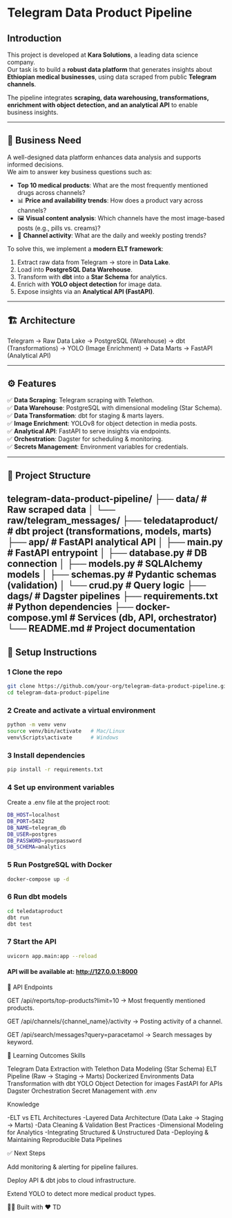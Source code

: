 # Telegram Data Product Pipeline

## Introduction
This project is developed at **Kara Solutions**, a leading data science company.  
Our task is to build a **robust data platform** that generates insights about **Ethiopian medical businesses**, using data scraped from public **Telegram channels**.

The pipeline integrates **scraping, data warehousing, transformations, enrichment with object detection, and an analytical API** to enable business insights.

---

## 🏢 Business Need
A well-designed data platform enhances data analysis and supports informed decisions.  
We aim to answer key business questions such as:

- **Top 10 medical products**: What are the most frequently mentioned drugs across channels?  
- 📊 **Price and availability trends**: How does a product vary across channels?  
- 🖼 **Visual content analysis**: Which channels have the most image-based posts (e.g., pills vs. creams)?  
- 📅 **Channel activity**: What are the daily and weekly posting trends?  

To solve this, we implement a **modern ELT framework**:

1. Extract raw data from Telegram → store in **Data Lake**.  
2. Load into **PostgreSQL Data Warehouse**.  
3. Transform with **dbt** into a **Star Schema** for analytics.  
4. Enrich with **YOLO object detection** for image data.  
5. Expose insights via an **Analytical API (FastAPI)**.  

---

## 🏗 Architecture

Telegram → Raw Data Lake → PostgreSQL (Warehouse) → dbt (Transformations)
→ YOLO (Image Enrichment) → Data Marts → FastAPI (Analytical API)

---

## ⚙️ Features
✅ **Data Scraping**: Telegram scraping with Telethon.  
✅ **Data Warehouse**: PostgreSQL with dimensional modeling (Star Schema).  
✅ **Data Transformation**: dbt for staging & marts layers.  
✅ **Image Enrichment**: YOLOv8 for object detection in media posts.  
✅ **Analytical API**: FastAPI to serve insights via endpoints.  
✅ **Orchestration**: Dagster for scheduling & monitoring.  
✅ **Secrets Management**: Environment variables for credentials.  

---

## 📂 Project Structure

telegram-data-product-pipeline/
├── data/ # Raw scraped data
│ └── raw/telegram_messages/
├── teledataproduct/ # dbt project (transformations, models, marts)
├── app/ # FastAPI analytical API
│ ├── main.py # FastAPI entrypoint
│ ├── database.py # DB connection
│ ├── models.py # SQLAlchemy models
│ ├── schemas.py # Pydantic schemas (validation)
│ └── crud.py # Query logic
├── dags/ # Dagster pipelines
├── requirements.txt # Python dependencies
├── docker-compose.yml # Services (db, API, orchestrator)
└── README.md # Project documentation
---

## 🚀 Setup Instructions

### 1️ Clone the repo
```bash
git clone https://github.com/your-org/telegram-data-product-pipeline.git
cd telegram-data-product-pipeline
```

### 2 Create and activate a virtual environment
```bash
python -m venv venv
source venv/bin/activate   # Mac/Linux
venv\Scripts\activate      # Windows
```
### 3 Install dependencies
```bash
pip install -r requirements.txt
```
### 4 Set up environment variables

 Create a .env file at the project root:
```bash
DB_HOST=localhost
DB_PORT=5432
DB_NAME=telegram_db
DB_USER=postgres
DB_PASSWORD=yourpassword
DB_SCHEMA=analytics
```
### 5 Run PostgreSQL with Docker
```bash
docker-compose up -d
```
### 6️ Run dbt models
```bash
cd teledataproduct
dbt run
dbt test
```
### 7 Start the API
```bash
uvicorn app.main:app --reload
```

#### API will be available at: http://127.0.0.1:8000

📡 API Endpoints

GET /api/reports/top-products?limit=10 → Most frequently mentioned products.

GET /api/channels/{channel_name}/activity → Posting activity of a channel.

GET /api/search/messages?query=paracetamol → Search messages by keyword.

🎯 Learning Outcomes
Skills

Telegram Data Extraction with Telethon
Data Modeling (Star Schema)
ELT Pipeline (Raw → Staging → Marts)
Dockerized Environments
Data Transformation with dbt
YOLO Object Detection for images
FastAPI for APIs
Dagster Orchestration
Secret Management with .env

Knowledge

-ELT vs ETL Architectures
-Layered Data Architecture (Data Lake → Staging → Marts)
-Data Cleaning & Validation Best Practices
-Dimensional Modeling for Analytics
-Integrating Structured & Unstructured Data
-Deploying & Maintaining Reproducible Data Pipelines

✅ Next Steps

Add monitoring & alerting for pipeline failures.

Deploy API & dbt jobs to cloud infrastructure.

Extend YOLO to detect more medical product types.

👩‍💻 Built with ❤️ TD